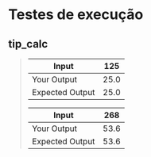 # Testes de execução

## tip_calc
>
>| Input           | 125  |
>|-----------------|------|        
>| Your Output     | 25.0 |   
>| Expected Output | 25.0 |
>
>| Input            | 268  |
>|------------------|------|
>| Your Output      | 53.6 |
>| Expected Output  | 53.6 |
